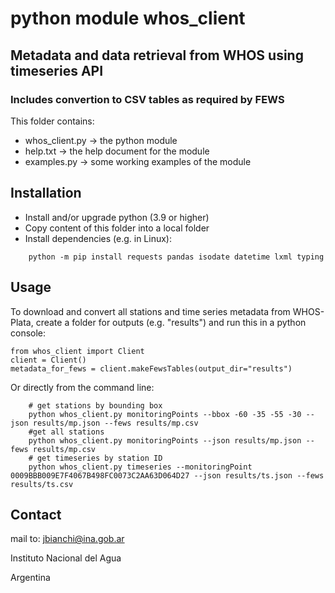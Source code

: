 # python module whos_client
## Metadata and data retrieval from WHOS using timeseries API
### Includes convertion to CSV tables as required by FEWS

This folder contains:
- whos_client.py -> the python module
- help.txt -> the help document for the module
- examples.py -> some working examples of the module

## Installation
- Install and/or upgrade python (3.9 or higher)
- Copy content of this folder into a local folder
- Install dependencies (e.g. in Linux):
```
    python -m pip install requests pandas isodate datetime lxml typing
```
## Usage
To download and convert all stations and time series metadata from WHOS-Plata, create a folder for outputs (e.g. "results") and run this in a python console:

    from whos_client import Client
    client = Client()
    metadata_for_fews = client.makeFewsTables(output_dir="results")

Or directly from the command line:
```
    # get stations by bounding box
    python whos_client.py monitoringPoints --bbox -60 -35 -55 -30 --json results/mp.json --fews results/mp.csv
    #get all stations
    python whos_client.py monitoringPoints --json results/mp.json --fews results/mp.csv
    # get timeseries by station ID 
    python whos_client.py timeseries --monitoringPoint 0009BBB009E7F4067B498FC0073C2AA63D064D27 --json results/ts.json --fews results/ts.csv
```

## Contact
mail to: [jbianchi@ina.gob.ar](mailto:jbianchi@ina.gob.ar)

Instituto Nacional del Agua

Argentina
